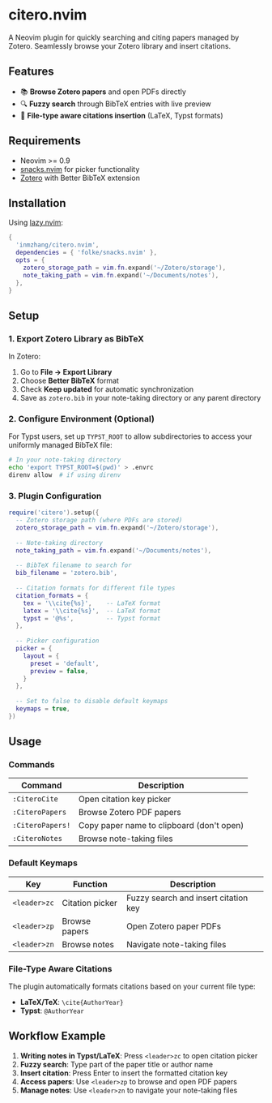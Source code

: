 # citero.nvim

A Neovim plugin for quickly searching and citing papers managed by Zotero.
Seamlessly browse your Zotero library and insert citations.

## Features

- 📚 **Browse Zotero papers** and open PDFs directly
- 🔍 **Fuzzy search** through BibTeX entries with live preview
- 📝 **File-type aware citations insertion** (LaTeX, Typst formats)

## Requirements

- Neovim >= 0.9
- [snacks.nvim](https://github.com/folke/snacks.nvim) for picker functionality
- [Zotero](https://www.zotero.org/) with Better BibTeX extension

## Installation

Using [lazy.nvim](https://github.com/folke/lazy.nvim):

```lua
{
  'inmzhang/citero.nvim',
  dependencies = { 'folke/snacks.nvim' },
  opts = {
    zotero_storage_path = vim.fn.expand('~/Zotero/storage'),
    note_taking_path = vim.fn.expand('~/Documents/notes'),
  },
}
```


## Setup

### 1. Export Zotero Library as BibTeX

In Zotero:
1. Go to **File → Export Library**
2. Choose **Better BibTeX** format
3. Check **Keep updated** for automatic synchronization
4. Save as `zotero.bib` in your note-taking directory or any parent directory

### 2. Configure Environment (Optional)

For Typst users, set up `TYPST_ROOT` to allow subdirectories to access your uniformly managed BibTeX file:

```bash
# In your note-taking directory
echo 'export TYPST_ROOT=$(pwd)' > .envrc
direnv allow  # if using direnv
```

### 3. Plugin Configuration

```lua
require('citero').setup({
  -- Zotero storage path (where PDFs are stored)
  zotero_storage_path = vim.fn.expand('~/Zotero/storage'),
  
  -- Note-taking directory
  note_taking_path = vim.fn.expand('~/Documents/notes'),
  
  -- BibTeX filename to search for
  bib_filename = 'zotero.bib',
  
  -- Citation formats for different file types
  citation_formats = {
    tex = '\\cite{%s}',    -- LaTeX format
    latex = '\\cite{%s}',  -- LaTeX format
    typst = '@%s',         -- Typst format  
  },
  
  -- Picker configuration
  picker = {
    layout = {
      preset = 'default',
      preview = false,
    }
  },
  
  -- Set to false to disable default keymaps
  keymaps = true,
})
```

## Usage

### Commands

| Command | Description |
|---------|-------------|
| `:CiteroCite` | Open citation key picker |
| `:CiteroPapers` | Browse Zotero PDF papers |
| `:CiteroPapers!` | Copy paper name to clipboard (don't open) |
| `:CiteroNotes` | Browse note-taking files |

### Default Keymaps

| Key | Function | Description |
|-----|----------|-------------|
| `<leader>zc` | Citation picker | Fuzzy search and insert citation key |
| `<leader>zp` | Browse papers | Open Zotero paper PDFs |
| `<leader>zn` | Browse notes | Navigate note-taking files |

### File-Type Aware Citations

The plugin automatically formats citations based on your current file type:

- **LaTeX/TeX**: `\cite{AuthorYear}`
- **Typst**: `@AuthorYear`

## Workflow Example

1. **Writing notes in Typst/LaTeX**: Press `<leader>zc` to open citation picker
2. **Fuzzy search**: Type part of the paper title or author name
3. **Insert citation**: Press Enter to insert the formatted citation key
4. **Access papers**: Use `<leader>zp` to browse and open PDF papers
5. **Manage notes**: Use `<leader>zn` to navigate your note-taking files
